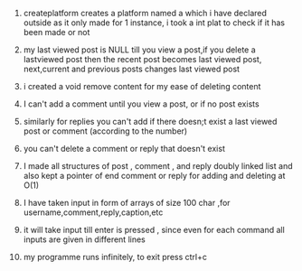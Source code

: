 
1) createplatform creates a platform named a which i have declared outside as it only made for 1 instance, i took a int plat to check if it has been made or not

2) my last viewed post is NULL till you view a post,if you delete a lastviewed post then the recent post becomes last viewed post, next,current and previous posts changes last viewed post

3) i created a void remove content for my ease of deleting content

4) I can't add a comment until you view a post, or if no post exists

5) similarly for replies you can't add if there doesn;t exist a last viewed post or comment (according to the number)

6) you can't delete a comment or reply that doesn't exist

7) I made all structures of post , comment , and reply doubly linked list and also kept a pointer of end comment or reply for adding and deleting at O(1)

8) I have taken input in form of arrays of size 100 char ,for username,comment,reply,caption,etc

9) it will take input till enter is pressed , since even for each command all inputs are given in different lines

10) my programme runs infinitely, to exit press ctrl+c